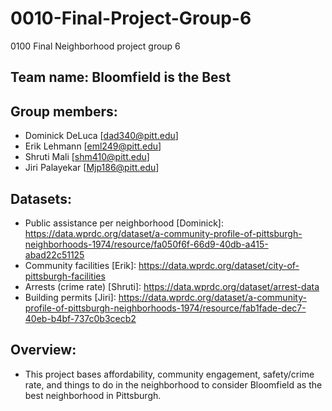 # 0010-Final-Project-Group-6
0100 Final Neighborhood project group 6

## Team name: Bloomfield is the Best

## Group members:
- Dominick DeLuca [dad340@pitt.edu]
- Erik Lehmann [eml249@pitt.edu]
- Shruti Mali [shm410@pitt.edu]
- Jiri Palayekar [Mjp186@pitt.edu]

## Datasets:
- Public assistance per neighborhood [Dominick]: https://data.wprdc.org/dataset/a-community-profile-of-pittsburgh-neighborhoods-1974/resource/fa050f6f-66d9-40db-a415-abad22c51125
- Community facilities [Erik]: https://data.wprdc.org/dataset/city-of-pittsburgh-facilities
- Arrests (crime rate) [Shruti]: https://data.wprdc.org/dataset/arrest-data
- Building permits [Jiri]: https://data.wprdc.org/dataset/a-community-profile-of-pittsburgh-neighborhoods-1974/resource/fab1fade-dec7-40eb-b4bf-737c0b3cecb2

## Overview:
- This project bases affordability, community engagement, safety/crime rate, and things to do in the neighborhood to consider Bloomfield as the best neighborhood in Pittsburgh.
